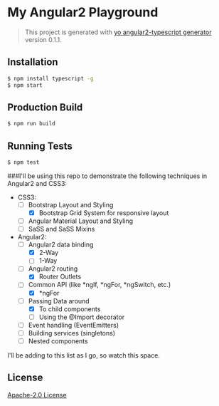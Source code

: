 # My Angular2 Playground
> This project is generated with [yo angular2-typescript generator](https://github.com/shibbir/generator-angular2-typescript) version 0.1.1.

## Installation

```bash
$ npm install typescript -g
$ npm start
```

## Production Build
```bash
$ npm run build
```

## Running Tests
```bash
$ npm test
```

###I'll be using this repo to demonstrate the following techniques in Angular2 and CSS3:

*   CSS3:
    - [ ] Bootstrap Layout and Styling
        - [x] Bootstrap Grid System for responsive layout
    - [ ] Angular Material Layout and Styling
    - [ ] SaSS and SaSS Mixins
*   Angular2:
    - [ ] Angular2 data binding
       - [x] 2-Way
       - [ ] 1-Way
    - [ ] Angular2 routing
        - [x] Router Outlets 
    - [ ] Common API (like *ngIf, *ngFor, *ngSwitch, etc.)
        - [x] *ngFor
    - [ ] Passing Data around
        - [x] To child components
        - [ ] Using the @Import decorator
    - [ ] Event handling (EventEmitters)
    - [ ] Building services (singletons)
    - [ ] Nested components

I'll be adding to this list as I go, so watch this space.



## License
<a href="https://opensource.org/licenses/Apache-2.0">Apache-2.0 License</a>
